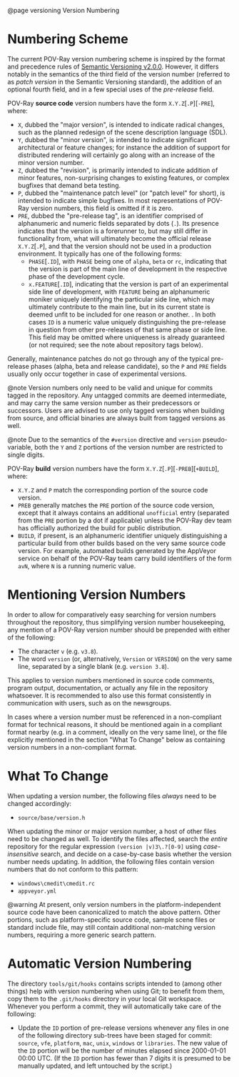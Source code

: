 @page versioning  Version Numbering


Numbering Scheme
================

The current POV-Ray version numbering scheme is inspired by the format and precedence rules of
[Semantic Versioning v2.0.0](http://semver.org/spec/v2.0.0.html). However, it differs notably in the semantics of the
third field of the version number (referred to as _patch version_ in the Semantic Versioning standard),
the addition of an optional fourth field, and in a few special uses of the _pre-release_ field.

POV-Ray **source code** version numbers have the form `X.Y.Z`[`.P`][`-PRE`], where:

  - `X`, dubbed the "major version", is intended to indicate radical changes, such as the planned redesign of the
    scene description language (SDL).
  - `Y`, dubbed the "minor version", is intended to indicate significant architectural or feature changes; for
    instance the addition of support for distributed rendering will certainly go along with an increase of the minor
    version number.
  - `Z`, dubbed the "revision", is primarily intended to indicate addition of minor features,
    non-surprising changes to existing features, or complex bugfixes that demand beta testing.
  - `P`, dubbed the "maintenance patch level" (or "patch level" for short), is intended to indicate
    simple bugfixes. In most representations of POV-Ray version numbers, this field is omitted
    if it is zero.
  - `PRE`, dubbed the "pre-release tag", is an identifier comprised of alphanumeric and numeric
    fields separated by dots (`.`). Its presence indicates that the version is a forerunner to, but
    may still differ in functionality from, what will ultimately become the official release
    `X.Y.Z`[`.P`], and that the version should not be used in a production environment.
    It typically has one of the following forms:
      - `PHASE`[`.ID`], with `PHASE` being one of `alpha`, `beta` or `rc`, indicating that the version is part of the
        main line of development in the respective phase of the development cycle.
      - `x.FEATURE`[`.ID`], indicating that the version is part of an experimental side line of
        development, with `FEATURE` being an alphanumeric moniker uniquely identifying the
        particular side line, which may ultimately contribute to the main line, but in its current state is
        deemed unfit to be included for one reason or another.
      .
    In both cases `ID` is a numeric value uniquely distinguishing the pre-release in question from other pre-releases
    of that same phase or side line. This field may be omitted where uniqueness is already
    guaranteed (or not required; see the note about repository tags below).

Generally, maintenance patches do not go through any of the typical pre-release phases (alpha, beta
and release candidate), so the `P` and `PRE` fields usually only occur together in case of
experimental versions.

@note
    Version numbers only need to be valid and unique for commits tagged in the repository.
    Any untagged commits are deemed intermediate, and may carry the same version number as their
    predecessors or successors. Users are advised to use only tagged versions when building from
    source, and official binaries are always built from tagged versions as well.

@note
    Due to the semantics of the `#version` directive and `version` pseudo-variable, both the `Y` and `Z` portions of
    the version number are restricted to single digits.

POV-Ray **build** version numbers have the form `X.Y.Z`[`.P`][`-PREB`][`+BUILD`], where:

  - `X.Y.Z` and `P` match the corresponding portion of the source code version.
  - `PREB` generally matches the `PRE` portion of the source code version, except that it always contains an
    additional `unofficial` entry (separated from the `PRE` portion by a dot if applicable) unless the POV-Ray dev
    team has officially authorized the build for public distribution.
  - `BUILD`, if present, is an alphanumeric identifier uniquely distinguishing a particular build from other builds
    based on the very same source code version. For example, automated builds generated by the AppVeyor service on
    behalf of the POV-Ray team carry build identifiers of the form `avN`, where `N` is a running numeric value.


Mentioning Version Numbers
==========================

In order to allow for comparatively easy searching for version numbers throughout the repository,
thus simplifying version number housekeeping, any mention of a POV-Ray version number should be
prepended with either of the following:

  - The character `v` (e.g. `v3.8`).
  - The word `version` (or, alternatively, `Version` or `VERSION`) on the very same line, separated
    by a single blank (e.g. `version 3.8`).

This applies to version numbers mentioned in source code comments, program output, documentation,
or actually any file in the repository whatsoever. It is recommended to also use this format
consistently in communication with users, such as on the newsgroups.

In cases where a version number must be referenced in a non-compliant format for technical reasons,
it should be mentioned again in a compliant format nearby (e.g. in a comment, ideally on the very
same line), or the file explicitly mentioned in the section "What To Change" below as containing
version numbers in a non-compliant format.


What To Change
==============

When updating a version number, the following files _always_ need to be changed accordingly:

  - `source/base/version.h`

When updating the minor or major version number, a host of other files need to be changed as well.
To identify the files affected, search the _entire_ repository for the regular expression
`(version |v)3\.?[0-9]` using _case-insensitive_ search, and decide on a case-by-case basis whether
the version number needs updating. In addition, the following files contain version numbers that do
not conform to this pattern:

  - `windows\cmedit\cmedit.rc`
  - `appveyor.yml`

@warning
    At present, only version numbers in the platform-independent source code have been canonicalized
    to match the above pattern. Other portions, such as platform-specific source code, sample scene
    files or standard include file, may still contain additional non-matching version numbers,
    requiring a more generic search pattern.


Automatic Version Numbering
===========================

The directory `tools/git/hooks` contains scripts intended to (among other things) help with version numbering when using
Git; to benefit from them, copy them to the `.git/hooks` directory in your local Git workspace. Whenever you perform a
commit, they will automatically take care of the following:

  - Update the `ID` portion of pre-release versions whenever any files in one of the following directory sub-trees have
    been staged for commit: `source`, `vfe`, `platform`, `mac`, `unix`, `windows` or `libraries`. The new value of the
    `ID` portion will be the number of minutes elapsed since 2000-01-01 00:00 UTC. (If the `ID`
    portion has fewer than 7 digits it is presumed to be manually updated, and left untouched by
    the script.)
